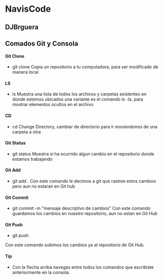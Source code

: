 # NavisCode

## DJBrguera

## Comados Git y Consola

#### Git Clone
+ git clone <url del repositorio>
Copia un repositorio a tu computadora, para ser modificado de manera local

#### LS
+ ls
Muestra una lista de todos los archivos y carpetas existentes en donde estemos ubicados
una variante es el comando ls -la, para mostrar elementos ocultos en el archivo

#### CD
+ cd <Nombre del directorio>
Change Directory, cambiar de directorio para ir moviendonos de una carpeta a otra

#### Git Status
+ git status
Muestra si ha ocurrido algun cambio en el repositorio donde estamos trabajando

#### Git Add
+ git add .
Con este comando le decimos a git que rastree estos cambios 
pero aun no estaran en Git hub

#### Git Commit
+ git commit -m "mensaje descriptivo de cambios"
Con este comando guardamos los cambios en nuestro repositorio, aun no estan en Git Hub

#### Git Push
+ git push

Con este comando subimos los cambios ya al repositorio de Git Hub.

#### Tip
+ Con la flecha arriba navegas entre todos los comandos que escribiste anteriormente en la consola.

